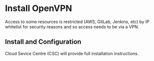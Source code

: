 # Install OpenVPN

Access to some resources is restricted (AWS, GitLab, Jenkins, etc) by IP whitelist for security reasons and so access needs to be via a VPN.

## Install and Configuration

Cloud Sevice Centre (CSC) will provide full installation instructions.
